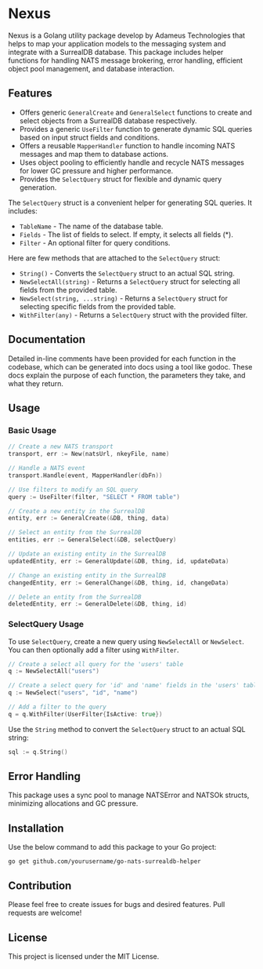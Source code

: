 # Nexus

Nexus is a Golang utility package develop by Adameus Technologies that helps to map your application models to the messaging system and integrate with a SurrealDB database. This package includes helper functions for handling NATS message brokering, error handling, efficient object pool management, and database interaction.

## Features

- Offers generic `GeneralCreate` and `GeneralSelect` functions to create and select objects from a SurrealDB database respectively.
- Provides a generic `UseFilter` function to generate dynamic SQL queries based on input struct fields and conditions.
- Offers a reusable `MapperHandler` function to handle incoming NATS messages and map them to database actions.
- Uses object pooling to efficiently handle and recycle NATS messages for lower GC pressure and higher performance.
- Provides the `SelectQuery` struct for flexible and dynamic query generation.

The `SelectQuery` struct is a convenient helper for generating SQL queries. It includes:

- `TableName` - The name of the database table.
- `Fields` - The list of fields to select. If empty, it selects all fields (\*).
- `Filter` - An optional filter for query conditions.

Here are few methods that are attached to the `SelectQuery` struct:

- `String()` - Converts the `SelectQuery` struct to an actual SQL string.
- `NewSelectAll(string)` - Returns a `SelectQuery` struct for selecting all fields from the provided table.
- `NewSelect(string, ...string)` - Returns a `SelectQuery` struct for selecting specific fields from the provided table.
- `WithFilter(any)` - Returns a `SelectQuery` struct with the provided filter.

## Documentation

Detailed in-line comments have been provided for each function in the codebase, which can be generated into docs using a tool like godoc. These docs explain the purpose of each function, the parameters they take, and what they return.

## Usage

### Basic Usage

```go
// Create a new NATS transport
transport, err := New(natsUrl, nkeyFile, name)

// Handle a NATS event
transport.Handle(event, MapperHandler(dbFn))

// Use filters to modify an SQL query
query := UseFilter(filter, "SELECT * FROM table")

// Create a new entity in the SurrealDB
entity, err := GeneralCreate(&DB, thing, data)

// Select an entity from the SurrealDB
entities, err := GeneralSelect(&DB, selectQuery)

// Update an existing entity in the SurrealDB
updatedEntity, err := GeneralUpdate(&DB, thing, id, updateData)

// Change an existing entity in the SurrealDB
changedEntity, err := GeneralChange(&DB, thing, id, changeData)

// Delete an entity from the SurrealDB
deletedEntity, err := GeneralDelete(&DB, thing, id)
```

### SelectQuery Usage

To use `SelectQuery`, create a new query using `NewSelectAll` or `NewSelect`. You can then optionally add a filter using `WithFilter`.

```go
// Create a select all query for the 'users' table
q := NewSelectAll("users")

// Create a select query for 'id' and 'name' fields in the 'users' table
q := NewSelect("users", "id", "name")

// Add a filter to the query
q = q.WithFilter(UserFilter{IsActive: true})
```

Use the `String` method to convert the `SelectQuery` struct to an actual SQL string:

```go
sql := q.String()
```

## Error Handling

This package uses a sync pool to manage NATSError and NATSOk structs, minimizing allocations and GC pressure.

## Installation

Use the below command to add this package to your Go project:

`go get github.com/yourusername/go-nats-surrealdb-helper`

## Contribution

Please feel free to create issues for bugs and desired features. Pull requests are welcome!

## License

This project is licensed under the MIT License.
